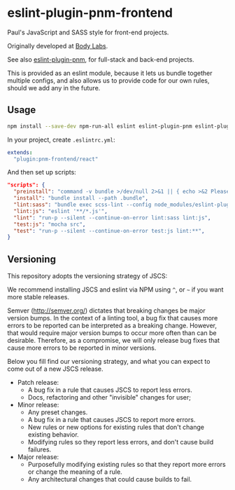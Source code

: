 eslint-plugin-pnm-frontend
==========================

Paul's JavaScript and SASS style for front-end projects.

Originally developed at [Body Labs][].

See also [eslint-plugin-pnm][], for full-stack and back-end projects.

This is provided as an eslint module, because it lets us bundle together
multiple configs, and also allows us to provide code for our own rules,
should we add any in the future.

[Body Labs]: https://github.com/bodylabs/eslint-plugin-bodylabs
[eslint-plugin-pnm]: https://github.com/paulmelnikow/eslint-plugin-pnm


Usage
-----

```sh
npm install --save-dev npm-run-all eslint eslint-plugin-pnm eslint-plugin-pnm-frontend eslint-plugin-react babel-eslint
```

In your project, create `.eslintrc.yml`:

```yml
extends:
  "plugin:pnm-frontend/react"
```

And then set up scripts:

```json
"scripts": {
  "preinstall": "command -v bundle >/dev/null 2>&1 || { echo >&2 Please sudo gem install bundler. Aborting.; exit 1; }",
  "install": "bundle install --path .bundle",
  "lint:sass": "bundle exec scss-lint --config node_modules/eslint-plugin-pnm-frontend/scss-lint/scss-lint.yml src",
  "lint:js": "eslint '**/*.js'",
  "lint": "run-p --silent --continue-on-error lint:sass lint:js",
  "test:js": "mocha src",
  "test": "run-p --silent --continue-on-error test:js lint:**",
}
```


Versioning
----------

This repository adopts the versioning strategy of JSCS:

We recommend installing JSCS and eslint via NPM using `^`, or `~` if you want more stable releases.

Semver (http://semver.org/) dictates that breaking changes be major version bumps. In the context of a linting tool, a bug fix that causes more errors to be reported can be interpreted as a breaking change. However, that would require major version bumps to occur more often than can be desirable. Therefore, as a compromise, we will only release bug fixes that cause more errors to be reported in minor versions.

Below you fill find our versioning strategy, and what you can expect to come out of a new JSCS release.

 * Patch release:
   * A bug fix in a rule that causes JSCS to report less errors.
   * Docs, refactoring and other "invisible" changes for user;
 * Minor release:
   * Any preset changes.
   * A bug fix in a rule that causes JSCS to report more errors.
   * New rules or new options for existing rules that don't change existing behavior.
   * Modifying rules so they report less errors, and don't cause build failures.
 * Major release:
   * Purposefully modifying existing rules so that they report more errors or change the meaning of a rule.
   * Any architectural changes that could cause builds to fail.

